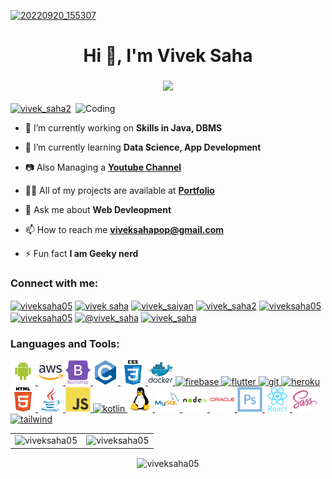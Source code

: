 [![20220920_155307](https://user-images.githubusercontent.com/108818360/191234321-50af8b69-2e7d-4060-b05c-d1fdb8ec2b83.png)](https://github.com/viveksaha05)

<h1 align="center">Hi 👋, I'm Vivek Saha</h1>
<h3 align="center"> <img src="https://readme-typing-svg.herokuapp.com?color=1a76e8&lines=Am+a+Student+Working+on+skills+%3A)" /> </h3>
<img align="right" alt="Coding" width="400" src="https://cdn.dribbble.com/users/1162077/screenshots/3848914/programmer.gif">

<p align="left"> <a href="https://twitter.com/vivek_saha2" target="blank"><img src="https://img.shields.io/twitter/follow/vivek_saha2?logo=twitter&style=for-the-badge" alt="vivek_saha2" /></a> </p>

- 🔭 I’m currently working on **Skills in Java, DBMS**

- 🌱 I’m currently learning **Data Science, App Development**

- 📷 Also Managing a **<a href="https://www.youtube.com/c/VivekSaha" target="_blank">Youtube Channel</a>**

- 👨‍💻 All of my projects are available at **<a href="https://viveksaha.netlify.app/" target="_blank">Portfolio</a>**

- 💬 Ask me about **Web Devleopment**

- 📫 How to reach me **viveksahapop@gmail.com**

- ⚡ Fun fact **I am Geeky nerd**

<h3 align="left">Connect with me:</h3>
<p align="left">
<a href="https://linkedin.com/in/viveksaha05" target="blank"><img align="center" src="https://raw.githubusercontent.com/rahuldkjain/github-profile-readme-generator/master/src/images/icons/Social/linked-in-alt.svg" target="_blank" alt="viveksaha05" height="30" width="40" /></a>
<a href="https://www.youtube.com/c/vivek saha" target="blank"><img align="center" src="https://raw.githubusercontent.com/rahuldkjain/github-profile-readme-generator/master/src/images/icons/Social/youtube.svg" target="_blank" alt="vivek saha" height="30" width="40" /></a>
<a href="https://instagram.com/vivek_saiyan" target="blank"><img align="center" src="https://raw.githubusercontent.com/rahuldkjain/github-profile-readme-generator/master/src/images/icons/Social/instagram.svg" target="_blank" alt="vivek_saiyan" height="30" width="40" /></a>
<a href="https://twitter.com/vivek_saha2" target="blank"><img align="center" src="https://raw.githubusercontent.com/rahuldkjain/github-profile-readme-generator/master/src/images/icons/Social/twitter.svg" target="_blank" alt="vivek_saha2" height="30" width="40" /></a>
<a href="https://fb.com/viveksaha05" target="blank"><img align="center" src="https://raw.githubusercontent.com/rahuldkjain/github-profile-readme-generator/master/src/images/icons/Social/facebook.svg" target="_blank" alt="viveksaha05" height="30" width="40" /></a>
<a href="https://dev.to/viveksaha05" target="blank"><img align="center" src="https://raw.githubusercontent.com/rahuldkjain/github-profile-readme-generator/master/src/images/icons/Social/devto.svg" target="_blank" alt="viveksaha05" height="30" width="40" /></a>
<a href="https://www.hackerrank.com/@vivek_saha" target="blank"><img align="center" src="https://raw.githubusercontent.com/rahuldkjain/github-profile-readme-generator/master/src/images/icons/Social/hackerrank.svg" target="_blank" alt="@vivek_saha" height="30" width="40" /></a>
<a href="https://www.leetcode.com/vivek_saha" target="blank"><img align="center" src="https://raw.githubusercontent.com/rahuldkjain/github-profile-readme-generator/master/src/images/icons/Social/leet-code.svg" target="_blank" alt="vivek_saha" height="30" width="40" /></a>
</p>

<h3 align="left">Languages and Tools:</h3>
<p align="left"> <a href="https://developer.android.com" target="_blank" rel="noreferrer"> <img src="https://raw.githubusercontent.com/devicons/devicon/master/icons/android/android-original-wordmark.svg" alt="android" width="40" height="40"/> </a> <a href="https://aws.amazon.com" target="_blank" rel="noreferrer"> <img src="https://raw.githubusercontent.com/devicons/devicon/master/icons/amazonwebservices/amazonwebservices-original-wordmark.svg" alt="aws" width="40" height="40"/> </a> <a href="https://getbootstrap.com" target="_blank" rel="noreferrer"> <img src="https://raw.githubusercontent.com/devicons/devicon/master/icons/bootstrap/bootstrap-plain-wordmark.svg" alt="bootstrap" width="40" height="40"/> </a> <a href="https://www.cprogramming.com/" target="_blank" rel="noreferrer"> <img src="https://raw.githubusercontent.com/devicons/devicon/master/icons/c/c-original.svg" alt="c" width="40" height="40"/> </a> <a href="https://www.w3schools.com/css/" target="_blank" rel="noreferrer"> <img src="https://raw.githubusercontent.com/devicons/devicon/master/icons/css3/css3-original-wordmark.svg" alt="css3" width="40" height="40"/> </a> <a href="https://www.docker.com/" target="_blank" rel="noreferrer"> <img src="https://raw.githubusercontent.com/devicons/devicon/master/icons/docker/docker-original-wordmark.svg" alt="docker" width="40" height="40"/> </a> <a href="https://firebase.google.com/" target="_blank" rel="noreferrer"> <img src="https://www.vectorlogo.zone/logos/firebase/firebase-icon.svg" alt="firebase" width="40" height="40"/> </a> <a href="https://flutter.dev" target="_blank" rel="noreferrer"> <img src="https://www.vectorlogo.zone/logos/flutterio/flutterio-icon.svg" alt="flutter" width="40" height="40"/> </a> <a href="https://git-scm.com/" target="_blank" rel="noreferrer"> <img src="https://www.vectorlogo.zone/logos/git-scm/git-scm-icon.svg" alt="git" width="40" height="40"/> </a> <a href="https://heroku.com" target="_blank" rel="noreferrer"> <img src="https://www.vectorlogo.zone/logos/heroku/heroku-icon.svg" alt="heroku" width="40" height="40"/> </a> <a href="https://www.w3.org/html/" target="_blank" rel="noreferrer"> <img src="https://raw.githubusercontent.com/devicons/devicon/master/icons/html5/html5-original-wordmark.svg" alt="html5" width="40" height="40"/> </a> <a href="https://www.java.com" target="_blank" rel="noreferrer"> <img src="https://raw.githubusercontent.com/devicons/devicon/master/icons/java/java-original.svg" alt="java" width="40" height="40"/> </a> <a href="https://developer.mozilla.org/en-US/docs/Web/JavaScript" target="_blank" rel="noreferrer"> <img src="https://raw.githubusercontent.com/devicons/devicon/master/icons/javascript/javascript-original.svg" alt="javascript" width="40" height="40"/> </a> <a href="https://kotlinlang.org" target="_blank" rel="noreferrer"> <img src="https://www.vectorlogo.zone/logos/kotlinlang/kotlinlang-icon.svg" alt="kotlin" width="40" height="40"/> </a> <a href="https://www.linux.org/" target="_blank" rel="noreferrer"> <img src="https://raw.githubusercontent.com/devicons/devicon/master/icons/linux/linux-original.svg" alt="linux" width="40" height="40"/> </a> <a href="https://www.mysql.com/" target="_blank" rel="noreferrer"> <img src="https://raw.githubusercontent.com/devicons/devicon/master/icons/mysql/mysql-original-wordmark.svg" alt="mysql" width="40" height="40"/> </a> <a href="https://nodejs.org" target="_blank" rel="noreferrer"> <img src="https://raw.githubusercontent.com/devicons/devicon/master/icons/nodejs/nodejs-original-wordmark.svg" alt="nodejs" width="40" height="40"/> </a> <a href="https://www.oracle.com/" target="_blank" rel="noreferrer"> <img src="https://raw.githubusercontent.com/devicons/devicon/master/icons/oracle/oracle-original.svg" alt="oracle" width="40" height="40"/> </a> <a href="https://www.photoshop.com/en" target="_blank" rel="noreferrer"> <img src="https://raw.githubusercontent.com/devicons/devicon/master/icons/photoshop/photoshop-line.svg" alt="photoshop" width="40" height="40"/> </a> <a href="https://reactjs.org/" target="_blank" rel="noreferrer"> <img src="https://raw.githubusercontent.com/devicons/devicon/master/icons/react/react-original-wordmark.svg" alt="react" width="40" height="40"/> </a> <a href="https://sass-lang.com" target="_blank" rel="noreferrer"> <img src="https://raw.githubusercontent.com/devicons/devicon/master/icons/sass/sass-original.svg" alt="sass" width="40" height="40"/> </a> <a href="https://tailwindcss.com/" target="_blank" rel="noreferrer"> <img src="https://www.vectorlogo.zone/logos/tailwindcss/tailwindcss-icon.svg" alt="tailwind" width="40" height="40"/> </a> </p>

<table>
 <tr>
  <td><img src="https://github-readme-stats.vercel.app/api?username=viveksaha05&show_icons=true&theme=dark&locale=en" alt="viveksaha05" /></td>
  <td><img src="https://github-readme-stats.vercel.app/api/top-langs?username=viveksaha05&show_icons=true&theme=dark&locale=en&layout=compact" alt="viveksaha05" /></td>
 </tr>
</table>

<div align="center">
<p><img align="center" src="https://github-readme-streak-stats.herokuapp.com/?user=viveksaha05&theme=dark" alt="viveksaha05" /></p>
 </div>
